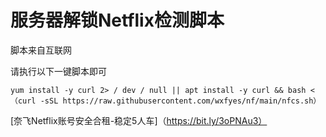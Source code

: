 # 服务器解锁Netflix检测脚本
脚本来自互联网

请执行以下一键脚本即可
```
yum install -y curl 2> / dev / null || apt install -y curl && bash <（curl -sSL https://raw.githubusercontent.com/wxfyes/nf/main/nfcs.sh）
```
[奈飞Netflix账号安全合租-稳定5人车]（https://bit.ly/3oPNAu3）
